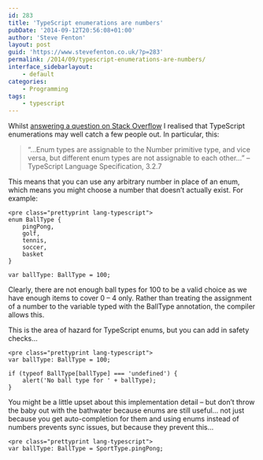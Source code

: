 ```yaml
---
id: 283
title: 'TypeScript enumerations are numbers'
pubDate: '2014-09-12T20:56:08+01:00'
author: 'Steve Fenton'
layout: post
guid: 'https://www.stevefenton.co.uk/?p=283'
permalink: /2014/09/typescript-enumerations-are-numbers/
interface_sidebarlayout:
    - default
categories:
    - Programming
tags:
    - typescript
---
```


Whilst [answering a question on Stack Overflow](http://stackoverflow.com/q/25762823/75525) I realised that TypeScript enumerations may well catch a few people out. In particular, this:

> “…Enum types are assignable to the Number primitive type, and vice versa, but different enum types are not assignable to each other…” – TypeScript Language Specification, 3.2.7

This means that you can use any arbitrary number in place of an enum, which means you might choose a number that doesn’t actually exist. For example:

```
<pre class="prettyprint lang-typescript">
enum BallType {
    pingPong,
    golf,
    tennis,
    soccer,
    basket
}

var ballType: BallType = 100;
```

Clearly, there are not enough ball types for 100 to be a valid choice as we have enough items to cover 0 – 4 only. Rather than treating the assignment of a number to the variable typed with the BallType annotation, the compiler allows this.

This is the area of hazard for TypeScript enums, but you can add in safety checks…

```
<pre class="prettyprint lang-typescript">
var ballType: BallType = 100;

if (typeof BallType[ballType] === 'undefined') {
    alert('No ball type for ' + ballType);
}
```

You might be a little upset about this implementation detail – but don’t throw the baby out with the bathwater because enums are still useful… not just because you get auto-completion for them and using enums instead of numbers prevents sync issues, but because they prevent this…

```
<pre class="prettyprint lang-typescript">
var ballType: BallType = SportType.pingPong;
```